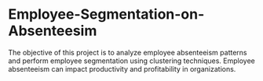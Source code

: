 # Employee-Segmentation-on-Absenteesim
The objective of this project is to analyze employee absenteeism patterns and perform employee segmentation using clustering techniques. Employee absenteeism can impact productivity and profitability in organizations.
